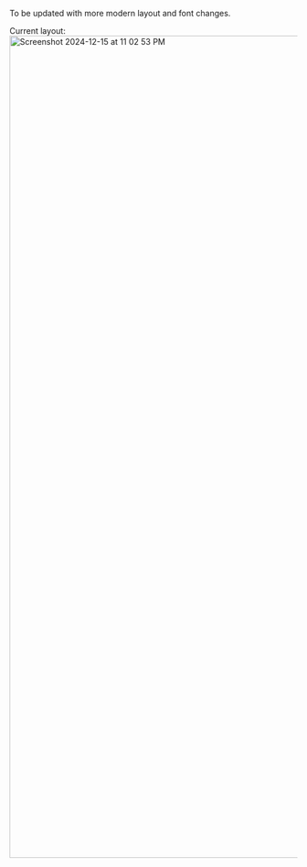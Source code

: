 To be updated with more modern layout and font changes.

Current layout:
<img width="1440" alt="Screenshot 2024-12-15 at 11 02 53 PM" src="https://github.com/user-attachments/assets/ade110da-7c13-477c-9027-839cff3b899b" />
